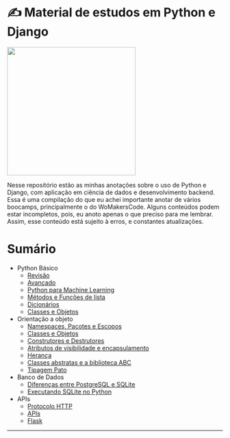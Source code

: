 # ✍️ Material de estudos em Python e Django

<img width="300" src="https://github.com/anapppp/material-de-estudo-python-data-science/assets/70073296/7c2b719d-2d11-44d3-9fd3-df839b68299d">

Nesse repositório estão as minhas anotações sobre o uso de Python e Django, com aplicação em ciência de dados e desenvolvimento backend. Essa é uma compilação do que eu achei importante anotar de vários boocamps, principalmente o do WoMakersCode. Alguns conteúdos podem estar incompletos, pois, eu anoto apenas o que preciso para me lembrar. Assim, esse conteúdo está sujeito à erros, e constantes atualizações.

# Sumário
- Python Básico
  - [Revisão](./python-basico/01-revisao-comandos-python.md)
  - [Avançado](./python-basico/02-avancado.md)
  - [Python para Machine Learning](./python-basico/03-python-para-machine-learning.md)
  - [Métodos e Funções de lista](./python-basico/04-metodos-e-funcoes-de-listas.md)
  - [Dicionários](./python-basico/05-dicionarios.md)
  - [Classes e Objetos](./python-basico/06-classes-e-objetos.md)
- Orientação a objeto
  - [Namespaces, Pacotes e Escopos](./orientacao-a-objeto/01-namespaces-pacotes-e-escopos.md)
  - [Classes e Objetos](./orientacao-a-objeto/02-classes-e-objetos.md)
  - [Construtores e Destrutores](./orientacao-a-objeto/04-construtores-e-destrutores.md)
  - [Atributos de visibilidade e encapsulamento](./orientacao-a-objeto/05-atributos-de-visibilidade-e-encapsulamento.md)
  - [Herança](./orientacao-a-objeto/06-heranca.md)
  - [Classes abstratas e a biblioteca ABC](./orientacao-a-objeto/07-classes-abstratas-e-a-biblioteca-ABC.md)
  - [Tipagem Pato](./orientacao-a-objeto/08-tipagem-pato.md)
- Banco de Dados
  - [Diferenças entre PostgreSQL e SQLite](./banco-de-dados/diferencas-postgresql-sqlite.md)
  - [Executando SQLite no Python](./banco-de-dados/sqlite-no-python.md)
- APIs
  - [Protocolo HTTP](./api/protocolo-http.md)
  - [APIs](./api/api.md)
  - [Flask](./ape/flask.md)

----------
